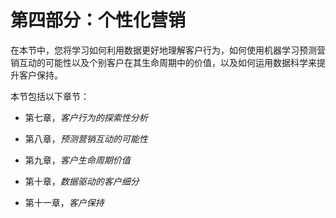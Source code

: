 # 第四部分：个性化营销

在本节中，您将学习如何利用数据更好地理解客户行为，如何使用机器学习预测营销互动的可能性以及个别客户在其生命周期中的价值，以及如何运用数据科学来提升客户保持。

本节包括以下章节：

+   第七章，*客户行为的探索性分析*

+   第八章，*预测营销互动的可能性*

+   第九章，*客户生命周期价值*

+   第十章，*数据驱动的客户细分*

+   第十一章，*客户保持*

